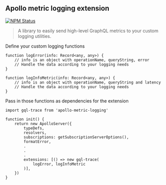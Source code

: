 ## Apollo metric logging extension

[![NPM Status](https://img.shields.io/npm/dm/apollo-metric-logging.svg?style=flat-square)](https://www.npmjs.com/package/apollo-metric-logging)

> A library to easily send high-level GraphQL metrics to your custom logging utilities.

Define your custom logging functions
```
function logError(info: Record<any, any>) {
    // info is an object with operationName, queryString, error
    // Handle the data according to your logging needs
}

function logInfoMetric(info: Record<any, any>) {
    // info is an object with operationName, queryString and latency
    // Handle the data according to your logging needs
}
```

Pass in those functions as dependencies for the extension
```
import gql-trace from 'apollo-metric-logging'

function init() {
	return new ApolloServer({
		typeDefs,
		resolvers,
		subscriptions: getSubscriptionServerOptions(),
		formatError,
        .
        .
        .
		extensions: [() => new gql-trace(
            logError, logInfoMetric
        )],
	})
}

```
